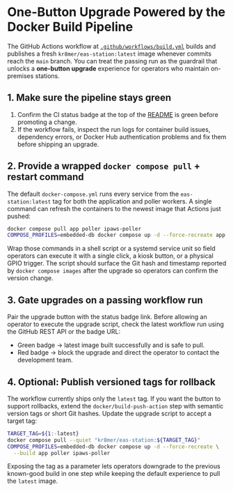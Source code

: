 # One-Button Upgrade Powered by the Docker Build Pipeline

The GitHub Actions workflow at [`.github/workflows/build.yml`](../../.github/workflows/build.yml) builds and publishes a fresh
`kr8mer/eas-station:latest` image whenever commits reach the `main` branch. You can treat the passing run as the guardrail that
unlocks a **one-button upgrade** experience for operators who maintain on-premises stations.

## 1. Make sure the pipeline stays green

1. Confirm the CI status badge at the top of the [README](../../README.md) is green before promoting a change.
2. If the workflow fails, inspect the run logs for container build issues, dependency errors, or Docker Hub authentication
   problems and fix them before shipping an upgrade.

## 2. Provide a wrapped `docker compose pull` + restart command

The default `docker-compose.yml` runs every service from the `eas-station:latest` tag for both the application and poller
workers. A single command can refresh the containers to the newest image that Actions just pushed:

```bash
docker compose pull app poller ipaws-poller
COMPOSE_PROFILES=embedded-db docker compose up -d --force-recreate app poller ipaws-poller
```

Wrap those commands in a shell script or a systemd service unit so field operators can execute it with a single click, a kiosk
button, or a physical GPIO trigger. The script should surface the Git hash and timestamp reported by `docker compose images`
after the upgrade so operators can confirm the version change.

## 3. Gate upgrades on a passing workflow run

Pair the upgrade button with the status badge link. Before allowing an operator to execute the upgrade script, check the latest
workflow run using the GitHub REST API or the badge URL:

- Green badge → latest image built successfully and is safe to pull.
- Red badge → block the upgrade and direct the operator to contact the development team.

## 4. Optional: Publish versioned tags for rollback

The workflow currently ships only the `latest` tag. If you want the button to support rollbacks, extend the
`docker/build-push-action` step with semantic version tags or short Git hashes. Update the upgrade script to accept a target tag:

```bash
TARGET_TAG=${1:-latest}
docker compose pull --quiet "kr8mer/eas-station:${TARGET_TAG}"
COMPOSE_PROFILES=embedded-db docker compose up -d --force-recreate \
  --build app poller ipaws-poller
```

Exposing the tag as a parameter lets operators downgrade to the previous known-good build in one step while keeping the default
experience to pull the `latest` image.
